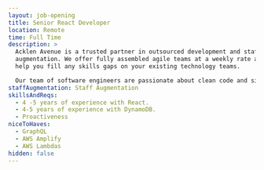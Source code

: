 ```yaml
---
layout: job-opening
title: Senior React Developer
location: Remote
time: Full Time
description: >
  Acklen Avenue is a trusted partner in outsourced development and staff
  augmentation. We offer fully assembled agile teams at a weekly rate and can
  help you fill any skills gaps on your existing technology teams.

  Our team of software engineers are passionate about clean code and simple user experiences. Acklen Avenue offers more than talent. We offer a mature product development process, staffed with experienced, full-time experts. We are People + Process + Partnership.
staffAugmentation: Staff Augmentation
skillsAndReqs:
  - 4 -5 years of experience with React.
  - 4-5 years of experience with DynamoDB.
  - Proactiveness
niceToHaves:
  - GraphQL
  - AWS Amplify
  - AWS Lambdas
hidden: false
---
```

